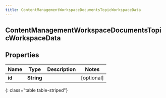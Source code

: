 ```yaml
---
title: ContentManagementWorkspaceDocumentsTopicWorkspaceData
---
```

## ContentManagementWorkspaceDocumentsTopicWorkspaceData


## Properties

| Name | Type | Description | Notes |
| ------------ | ------------- | ------------- | ------------- |
| **id** | **String** |  |  [optional] |
{: class="table table-striped"}



